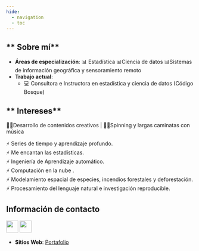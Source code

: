 ```yaml
---
hide:
  - navigation
  - toc
---
```



## ** Sobre mí** 

* **Áreas de especialización**: 📊 Estadística  📊Ciencia de datos 📊Sistemas de información geográfica y sensoramiento remoto
* **Trabajo actual**: 
    * 💻 Consultora e Instructora en estadística y ciencia de datos (Código Bosque)

## **  Intereses** 
👩‍💻Desarrollo de contenidos  creativos   | 🚴🚶Spinning y largas caminatas con música

⚡️ Series de tiempo y aprendizaje profundo.  <br>
⚡️ Me encantan las estadísticas. <br> 
⚡️ Ingeniería de Aprendizaje automático.  <br> 
⚡️ Computación en la nube . <br> 
⚡️ Modelamiento espacial de especies,  incendios forestales y deforestación. <br> 
⚡️ Procesamiento del lenguaje natural e investigación reproducible. <br> 

## **Información de contacto** 

<p align="left"> 
<a href="https://github.com/CorinaDS" target="_blank" rel="noreferrer"><img src="https://icones.pro/wp-content/uploads/2021/06/icone-github-noir.png" width="32" height="32" /></a>
<a href="https://www.linkedin.com/in/cearth" target="_blank" rel="noreferrer"><img src="https://icones.pro/wp-content/uploads/2021/03/icone-linkedin-ronde-originale.png" width="32" height="32" /></a> 
</p>

 - **Sitios Web**: [Portafolio](https://corinads.github.io/data-portfolio/)

